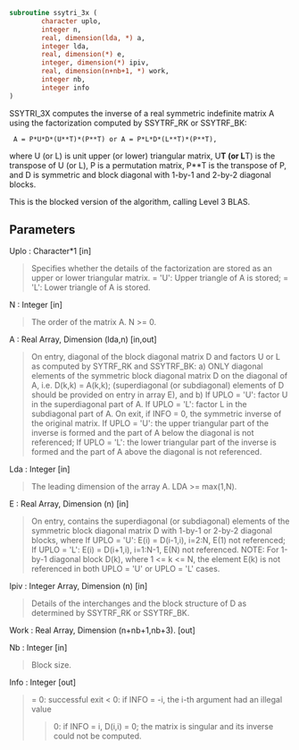 ```fortran
subroutine ssytri_3x (
		character uplo,
		integer n,
		real, dimension(lda, *) a,
		integer lda,
		real, dimension(*) e,
		integer, dimension(*) ipiv,
		real, dimension(n+nb+1, *) work,
		integer nb,
		integer info
)
```
 SSYTRI_3X computes the inverse of a real symmetric indefinite
 matrix A using the factorization computed by SSYTRF_RK or SSYTRF_BK:

     A = P*U*D*(U**T)*(P**T) or A = P*L*D*(L**T)*(P**T),

 where U (or L) is unit upper (or lower) triangular matrix,
 U**T (or L**T) is the transpose of U (or L), P is a permutation
 matrix, P**T is the transpose of P, and D is symmetric and block
 diagonal with 1-by-1 and 2-by-2 diagonal blocks.

 This is the blocked version of the algorithm, calling Level 3 BLAS.

## Parameters
Uplo : Character*1 [in]
> Specifies whether the details of the factorization are
> stored as an upper or lower triangular matrix.
> = 'U':  Upper triangle of A is stored;
> = 'L':  Lower triangle of A is stored.

N : Integer [in]
> The order of the matrix A.  N >= 0.

A : Real Array, Dimension (lda,n) [in,out]
> On entry, diagonal of the block diagonal matrix D and
> factors U or L as computed by SYTRF_RK and SSYTRF_BK:
> a) ONLY diagonal elements of the symmetric block diagonal
> matrix D on the diagonal of A, i.e. D(k,k) = A(k,k);
> (superdiagonal (or subdiagonal) elements of D
> should be provided on entry in array E), and
> b) If UPLO = 'U': factor U in the superdiagonal part of A.
> If UPLO = 'L': factor L in the subdiagonal part of A.
> On exit, if INFO = 0, the symmetric inverse of the original
> matrix.
> If UPLO = 'U': the upper triangular part of the inverse
> is formed and the part of A below the diagonal is not
> referenced;
> If UPLO = 'L': the lower triangular part of the inverse
> is formed and the part of A above the diagonal is not
> referenced.

Lda : Integer [in]
> The leading dimension of the array A.  LDA >= max(1,N).

E : Real Array, Dimension (n) [in]
> On entry, contains the superdiagonal (or subdiagonal)
> elements of the symmetric block diagonal matrix D
> with 1-by-1 or 2-by-2 diagonal blocks, where
> If UPLO = 'U': E(i) = D(i-1,i), i=2:N, E(1) not referenced;
> If UPLO = 'L': E(i) = D(i+1,i), i=1:N-1, E(N) not referenced.
> NOTE: For 1-by-1 diagonal block D(k), where
> 1 <= k <= N, the element E(k) is not referenced in both
> UPLO = 'U' or UPLO = 'L' cases.

Ipiv : Integer Array, Dimension (n) [in]
> Details of the interchanges and the block structure of D
> as determined by SSYTRF_RK or SSYTRF_BK.

Work : Real Array, Dimension (n+nb+1,nb+3). [out]

Nb : Integer [in]
> Block size.

Info : Integer [out]
> = 0: successful exit
> < 0: if INFO = -i, the i-th argument had an illegal value
> > 0: if INFO = i, D(i,i) = 0; the matrix is singular and its
> inverse could not be computed.

